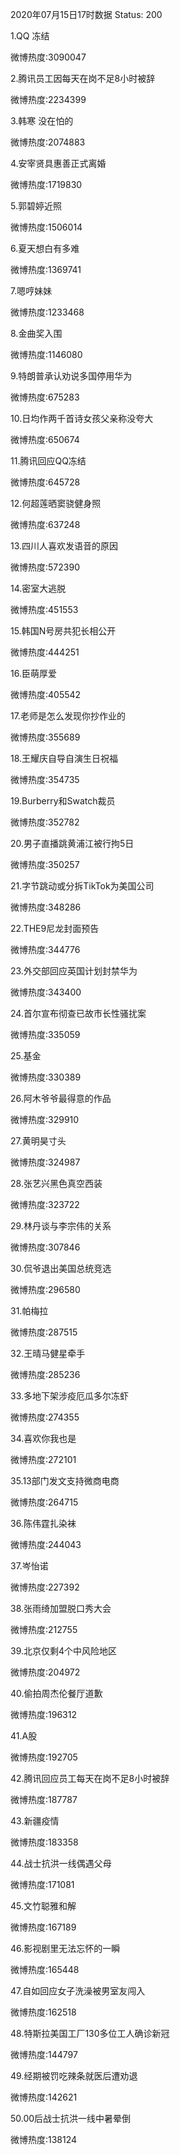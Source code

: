 2020年07月15日17时数据
Status: 200

1.QQ 冻结

微博热度:3090047

2.腾讯员工因每天在岗不足8小时被辞

微博热度:2234399

3.韩寒 没在怕的

微博热度:2074883

4.安宰贤具惠善正式离婚

微博热度:1719830

5.郭碧婷近照

微博热度:1506014

6.夏天想白有多难

微博热度:1369741

7.嗯哼妹妹

微博热度:1233468

8.金曲奖入围

微博热度:1146080

9.特朗普承认劝说多国停用华为

微博热度:675283

10.日均作两千首诗女孩父亲称没夸大

微博热度:650674

11.腾讯回应QQ冻结

微博热度:645728

12.何超莲晒窦骁健身照

微博热度:637248

13.四川人喜欢发语音的原因

微博热度:572390

14.密室大逃脱

微博热度:451553

15.韩国N号房共犯长相公开

微博热度:444251

16.臣萌厚爱

微博热度:405542

17.老师是怎么发现你抄作业的

微博热度:355689

18.王耀庆自导自演生日祝福

微博热度:354735

19.Burberry和Swatch裁员

微博热度:352782

20.男子直播跳黄浦江被行拘5日

微博热度:350257

21.字节跳动或分拆TikTok为美国公司

微博热度:348286

22.THE9尼龙封面预告

微博热度:344776

23.外交部回应英国计划封禁华为

微博热度:343400

24.首尔宣布彻查已故市长性骚扰案

微博热度:335059

25.基金

微博热度:330389

26.阿木爷爷最得意的作品

微博热度:329910

27.黄明昊寸头

微博热度:324987

28.张艺兴黑色真空西装

微博热度:323722

29.林丹谈与李宗伟的关系

微博热度:307846

30.侃爷退出美国总统竞选

微博热度:296580

31.帕梅拉

微博热度:287515

32.王晴马健星牵手

微博热度:285236

33.多地下架涉疫厄瓜多尔冻虾

微博热度:274355

34.喜欢你我也是

微博热度:272101

35.13部门发文支持微商电商

微博热度:264715

36.陈伟霆扎染袜

微博热度:244043

37.岑怡诺

微博热度:227392

38.张雨绮加盟脱口秀大会

微博热度:212755

39.北京仅剩4个中风险地区

微博热度:204972

40.偷拍周杰伦餐厅道歉

微博热度:196312

41.A股

微博热度:192705

42.腾讯回应员工每天在岗不足8小时被辞

微博热度:187787

43.新疆疫情

微博热度:183358

44.战士抗洪一线偶遇父母

微博热度:171081

45.文竹聪雅和解

微博热度:167189

46.影视剧里无法忘怀的一瞬

微博热度:165448

47.自如回应女子洗澡被男室友闯入

微博热度:162518

48.特斯拉美国工厂130多位工人确诊新冠

微博热度:144797

49.经期被罚吃辣条就医后遭劝退

微博热度:142621

50.00后战士抗洪一线中暑晕倒

微博热度:138124

